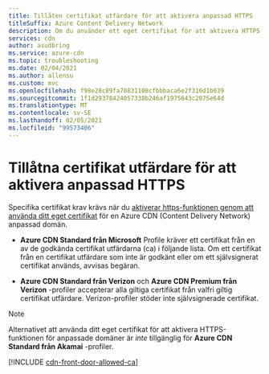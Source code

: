 ```yaml
---
title: Tillåten certifikat utfärdare för att aktivera anpassad HTTPS
titleSuffix: Azure Content Delivery Network
description: Om du använder ett eget certifikat för att aktivera HTTPS på en anpassad domän, måste du använda en tillåten certifikat utfärdare (CA) för att skapa det.
services: cdn
author: asudbring
ms.service: azure-cdn
ms.topic: troubleshooting
ms.date: 02/04/2021
ms.author: allensu
ms.custom: mvc
ms.openlocfilehash: f98e28c89fa70831108cfbbbaca6e2f316d1b039
ms.sourcegitcommit: 1f1d29378424057338b246af1975643c2875e64d
ms.translationtype: MT
ms.contentlocale: sv-SE
ms.lasthandoff: 02/05/2021
ms.locfileid: "99573406"
---
```

# <a name="allowed-certificate-authorities-for-enabling-custom-https"></a>Tillåtna certifikat utfärdare för att aktivera anpassad HTTPS

Specifika certifikat krav krävs när du [aktiverar https-funktionen genom att använda ditt eget certifikat](cdn-custom-ssl.md?tabs=option-2-enable-https-with-your-own-certificate#tlsssl-certificates) för en Azure CDN (Content Delivery Network) anpassad domän. 

* **Azure CDN Standard från Microsoft** Profile kräver ett certifikat från en av de godkända certifikat utfärdarna (ca) i följande lista. Om ett certifikat från en certifikat utfärdare som inte är godkänt eller om ett självsignerat certifikat används, avvisas begäran. 

* **Azure CDN Standard från Verizon** och **Azure CDN Premium från Verizon** -profiler accepterar alla giltiga certifikat från valfri giltig certifikat utfärdare. Verizon-profiler stöder inte självsignerade certifikat.

> [!NOTE]
> Alternativet att använda ditt eget certifikat för att aktivera HTTPS-funktionen för anpassade domäner är *inte* tillgänglig för **Azure CDN Standard från Akamai** -profiler. 
>

[!INCLUDE [cdn-front-door-allowed-ca](../../includes/cdn-front-door-allowed-ca.md)]

